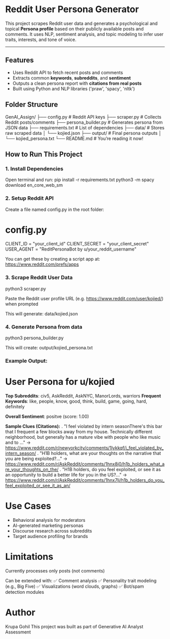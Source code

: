 # Reddit User Persona Generator

This project scrapes Reddit user data and generates a psychological and topical **Persona profile** based on their publicly available posts and comments. It uses NLP, sentiment analysis, and topic modeling to infer user traits, interests, and tone of voice. 

---

## Features
- Uses Reddit API to fetch recent posts and comments
- Extracts common **keywords**, **subreddits**, and **sentiment**
- Outputs a clean persona report with **citations from real posts**
- Built using Python and NLP libraries ('praw', 'spacy', 'nltk')

## Folder Structure 
GenAI_Assign/
├── config.py # Reddit API keys 
├── scraper.py # Collects Reddit posts/comments
├── persona_builder.py # Generates persona from JSON data
├── requirements.txt # List of dependencies
├── data/ # Stores raw scraped data
│ └── kojied.json
├── output/ # Final persona outputs
│ └── kojied_persona.txt
└── README.md # You’re reading it now!

## How to Run This Project

### 1. Install Dependencies
Open terminal and run:
pip install -r requirements.txt
python3 -m spacy download en_core_web_sm

### 2. Setup Reddit API
Create a file named config.py in the root folder:

# config.py
CLIENT_ID = "your_client_id"
CLIENT_SECRET = "your_client_secret"
USER_AGENT = "ReditPersonaBot by u/your_reddit_username"

You can get these by creating a script app at:  https://www.reddit.com/prefs/apps

### 3. Scrape Reddit User Data
python3 scraper.py

Paste the Reddit user profile URL (e.g. https://www.reddit.com/user/kojied/) when prompted

This will generate:
data/kojied.json

### 4. Generate Persona from data
python3 persona_builder.py

This will create:
output/kojied_persona.txt

### Example Output:
User Persona for u/kojied
========================================

**Top Subreddits**: civ5, AskReddit, AskNYC, ManorLords, warriors
**Frequent Keywords**: like, people, know, good, think, build, game, going, hard, definitely

**Overall Sentiment**: positve (score: 1.00)

**Sample Clues (Citations):**
. "I feel violated by intern seasonThere's this bar that I frequent a few blocks away from my house. Technically different neighborhood, but generally has a mature vibe with people who like music and to ..." -> https://www.reddit.com/r/newyorkcity/comments/1lykkqf/i_feel_violated_by_intern_season/
. "H1B holders, what are your thoughts on the narrative that you are being exploited?..." -> https://www.reddit.com/r/AskReddit/comments/1hnx8j0/h1b_holders_what_are_your_thoughts_on_the/
. "H1B holders, do you feel exploited, or see it as an opportunity to build a better life for you in the US?..." -> https://www.reddit.com/r/AskReddit/comments/1hnx7lj/h1b_holders_do_you_feel_exploited_or_see_it_as_an/

# Use Cases
- Behavioral analysis for moderators
- AI-generated marketing personas
- Discourse research across subreddits
- Target audience profiling for brands

# Limitations
Currently processes only posts (not comments)

Can be extended with:
✅ Comment analysis
✅ Personality trait modeling (e.g., Big Five)
✅ Visualizations (word clouds, graphs)
✅ Bot/spam detection modules

# Author
Krupa Gohil
This project was built as part of Generative AI Analyst Assessment


